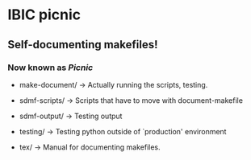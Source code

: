 # IBIC picnic

## Self-documenting makefiles!

### Now known as *Picnic*

* make-document/ -> Actually running the scripts, testing.

 * sdmf-scripts/ -> Scripts that have to move with document-makefile

 * sdmf-output/  -> Testing output

* testing/       -> Testing python outside of `production' environment	 
 
* tex/	       -> Manual for documenting makefiles.

